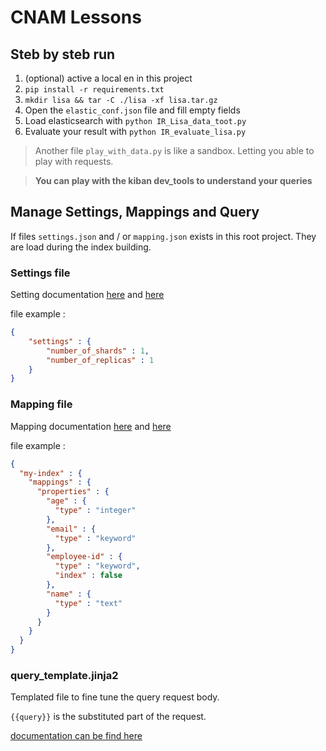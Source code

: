 # CNAM Lessons

## Steb by steb run

1. (optional) active a local en in this project
1. `pip install -r requirements.txt`
1. `mkdir lisa && tar -C ./lisa -xf lisa.tar.gz`
1. Open the `elastic_conf.json` file and fill empty fields
1. Load elasticsearch with `python IR_Lisa_data_toot.py`
1. Evaluate your result with `python IR_evaluate_lisa.py`

> Another file `play_with_data.py` is like a sandbox. Letting you able to play with requests.

> **You can play with the kiban dev_tools to understand your queries**

## Manage Settings, Mappings and Query

If files `settings.json` and / or `mapping.json` exists in this root project. They are load during the index building.

### Settings file
Setting documentation [here](https://www.elastic.co/guide/en/elasticsearch/reference/current/indices-create-index.html#indices-create-api-example) and [here](https://www.elastic.co/guide/en/elasticsearch/reference/current/index-modules.html)

file example :
```json
{
    "settings" : {
        "number_of_shards" : 1,
        "number_of_replicas" : 1
    }
}
```

### Mapping file
Mapping documentation [here](https://www.elastic.co/guide/en/elasticsearch/reference/current/mapping.html) and [here](https://www.elastic.co/guide/en/elasticsearch/reference/current/index-modules.html)

file example :
```json
{
  "my-index" : {
    "mappings" : {
      "properties" : {
        "age" : {
          "type" : "integer"
        },
        "email" : {
          "type" : "keyword"
        },
        "employee-id" : {
          "type" : "keyword",
          "index" : false
        },
        "name" : {
          "type" : "text"
        }
      }
    }
  }
}
```

### query_template.jinja2

Templated file to fine tune the query request body.

`{{query}}` is the substituted part of the request.

[documentation can be find here](https://www.elastic.co/guide/en/elasticsearch/reference/current/search-search.html)